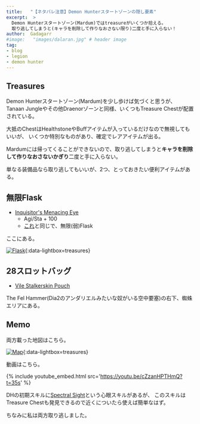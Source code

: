 ```yaml
---
title:   "【ネタバレ注意】Demon Hunterスタートゾーンの隠し要素"
excerpt:  >
  Demon Hunterスタートゾーン(Mardum)ではtreasureがいくつか拾える。
  取り逃してしまうと(キャラを削除して作りなおさない限り)二度と手に入らない！
author:  Gadagarr
#image:   "images/dalaran.jpg" # header image
tag:
- blog
- legion
- demon hunter
---
```


## Treasures

Demon Hunterスタートゾーン(Mardum)を少し歩けば気づくと思うが、
Tanaan Jungleやその他Draenorゾーンと同様、いくつもTreasure Chestが配置されている。

大抵のChestはHealthstoneやBuffアイテムが入っているだけなので無視してもいいが、
いくつか特別なものがあり、確定でレアアイテムが出る。

Mardumには帰ってくることができないので、取り逃してしまうと**キャラを削除して作りなおさないかぎり**二度と手に入らない。

単なる装備品なら取り逃してもいいが、2つ、とっておきたい便利アイテムがある。

## 無限Flask

- [Inquisitor's Menacing Eye](http://www.wowdb.com/items/129192)
    - Agi/Sta + 100
    - [これ](http://www.wowdb.com/items/118922)と同じで、無限(弱)Flask

ここにある。

[![Flask](http://i.imgur.com/lpTXQ64.jpg)](http://i.imgur.com/lpTXQ64.jpg){:data-lightbox=treasures}

## 28スロットバッグ

- [Vile Stalkerskin Pouch](http://www.wowdb.com/items/129195)

The Fel Hammer(Dia2のアンダリエルみたいな奴がいる空中要塞)の右下、蜘蛛エリアにある。

## Memo

両方載った地図はこちら。

[![Map](http://i.imgur.com/41jCBLm.jpg)](http://i.imgur.com/41jCBLm.jpg){:data-lightbox=treasures}

動画はこちら。

{% include youtube_embed.html src='https://youtu.be/cZzanHPTHmQ?t=35s' %}

DHの初期スキルに[Spectral Sight](http://www.wowdb.com/spells/188501-spectral-sight)という心眼スキルがあるが、
このスキルはTreasure Chestも発見できるので近くについたら使えば簡単なはず。

ちなみに私は両方取り逃しました。
